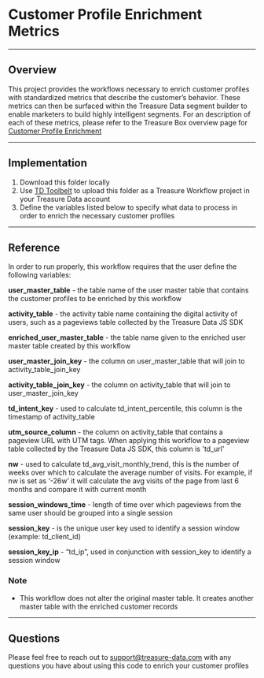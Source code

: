 # Customer Profile Enrichment Metrics

----
## Overview

This project provides the workflows necessary to enrich customer profiles with standardized metrics that describe the customer’s behavior. These metrics can then be surfaced within the Treasure Data segment builder to enable marketers to build highly intelligent segments. For an description of each of these metrics, please refer to the Treasure Box overview page for  [Customer Profile Enrichment](https://boxes.treasuredata.com/hc/en-us/articles/360033141254-Customer-Profile-Enrichment)





----
## Implementation
1. Download this folder locally
2. Use [TD Toolbelt](https://tddocs.atlassian.net/wiki/spaces/PD/pages/1083651/Treasure+Workflow+Quick+Start+using+TD+Toolbelt+in+a+CLI) to upload this folder as a Treasure Workflow project in your Treasure Data account
3. Define the variables listed below to specify what data to process in order to enrich the necessary customer profiles

----
## Reference

In order to run properly, this workflow requires that the user define the following variables:

**user\_master\_table** - the table name of the user master table that contains the customer profiles to be enriched by this workflow

**activity\_table** - the activity table name containing the digital activity of users, such as a pageviews table collected by the Treasure Data JS SDK

**enriched\_user\_master\_table** - the table name given to the enriched user master table created by this workflow

**user\_master\_join\_key** - the column on user\_master\_table that will join to activity\_table\_join\_key

**activity\_table\_join\_key** - the column on activity\_table that will join to user\_master\_join\_key

**td\_intent\_key** - used to calculate td\_intent\_percentile, this column is the timestamp of activity\_table

**utm\_source\_column** - the column on activity\_table that contains a pageview URL with UTM tags. When applying this workflow to a pageview table collected by the Treasure Data JS SDK, this column is 'td\_url'

**nw** - used to calculate td\_avg\_visit\_monthly\_trend, this is the number of weeks over which to calculate the average number of visits. For example, if nw is set as ‘-26w’ it will calculate the avg visits of the page from last 6 months and compare it with current month

**session\_windows\_time** - length of time over which pageviews from the same user should be grouped into a single session

**session\_key** - is the unique user key used to identify a session window (example: td\_client\_id)

**session\_key\_ip** - “td\_ip”, used in conjunction with session\_key to identify a session window


### Note
* This workflow does not alter the original master table. It creates another master table with the enriched customer records

----
## Questions

Please feel free to reach out to support@treasure-data.com with any questions you have about using this code to enrich your customer profiles

